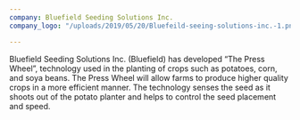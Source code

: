 ```yaml
---
company: Bluefield Seeding Solutions Inc.
company_logo: "/uploads/2019/05/20/Bluefeild-seeing-solutions-inc.-1.png"

---
```

Bluefield Seeding Solutions Inc. (Bluefield) has developed “The Press Wheel”, technology used in the planting of crops such as potatoes, corn, and soya beans. The Press Wheel will allow farms to produce higher quality crops in a more efficient manner. The technology senses the seed as it shoots out of the potato planter and helps to control the seed placement and speed.